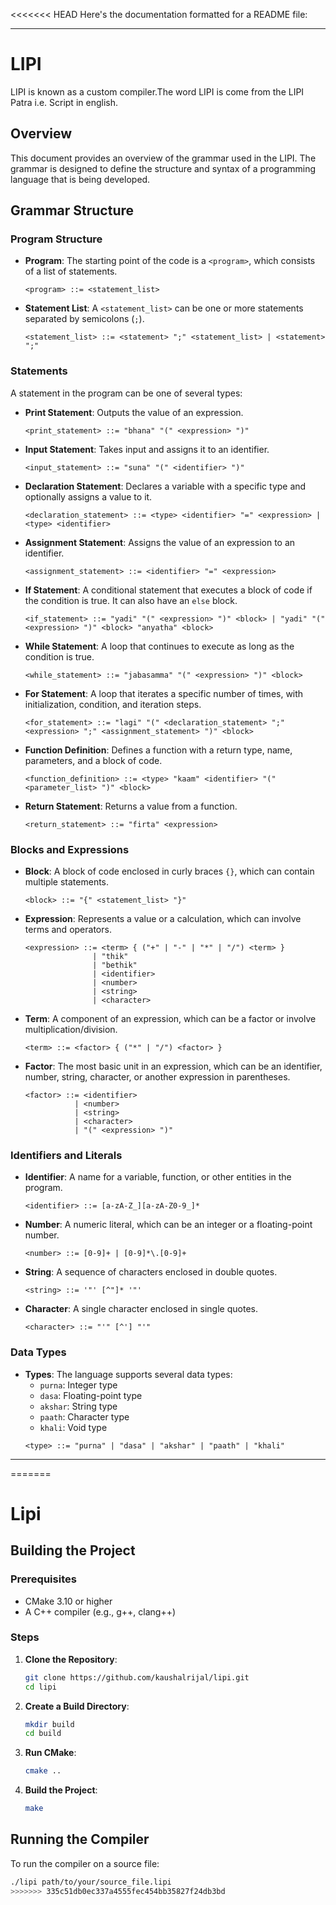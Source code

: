 <<<<<<< HEAD
Here's the documentation formatted for a README file:

---

# LIPI
LIPI is known as a custom compiler.The word LIPI is come from the LIPI Patra i.e. Script in english. 

## Overview

This document provides an overview of the grammar used in the LIPI. The grammar is designed to define the structure and syntax of a programming language that is being developed.

## Grammar Structure

### Program Structure

- **Program**: The starting point of the code is a `<program>`, which consists of a list of statements.
  ```
  <program> ::= <statement_list>
  ```

- **Statement List**: A `<statement_list>` can be one or more statements separated by semicolons (`;`).
  ```
  <statement_list> ::= <statement> ";" <statement_list> | <statement> ";"
  ```

### Statements

A statement in the program can be one of several types:

- **Print Statement**: Outputs the value of an expression.
  ```
  <print_statement> ::= "bhana" "(" <expression> ")"
  ```

- **Input Statement**: Takes input and assigns it to an identifier.
  ```
  <input_statement> ::= "suna" "(" <identifier> ")"
  ```

- **Declaration Statement**: Declares a variable with a specific type and optionally assigns a value to it.
  ```
  <declaration_statement> ::= <type> <identifier> "=" <expression> | <type> <identifier>
  ```

- **Assignment Statement**: Assigns the value of an expression to an identifier.
  ```
  <assignment_statement> ::= <identifier> "=" <expression>
  ```

- **If Statement**: A conditional statement that executes a block of code if the condition is true. It can also have an `else` block.
  ```
  <if_statement> ::= "yadi" "(" <expression> ")" <block> | "yadi" "(" <expression> ")" <block> "anyatha" <block>
  ```

- **While Statement**: A loop that continues to execute as long as the condition is true.
  ```
  <while_statement> ::= "jabasamma" "(" <expression> ")" <block>
  ```

- **For Statement**: A loop that iterates a specific number of times, with initialization, condition, and iteration steps.
  ```
  <for_statement> ::= "lagi" "(" <declaration_statement> ";" <expression> ";" <assignment_statement> ")" <block>
  ```

- **Function Definition**: Defines a function with a return type, name, parameters, and a block of code.
  ```
  <function_definition> ::= <type> "kaam" <identifier> "(" <parameter_list> ")" <block>
  ```

- **Return Statement**: Returns a value from a function.
  ```
  <return_statement> ::= "firta" <expression>
  ```

### Blocks and Expressions

- **Block**: A block of code enclosed in curly braces `{}`, which can contain multiple statements.
  ```
  <block> ::= "{" <statement_list> "}"
  ```

- **Expression**: Represents a value or a calculation, which can involve terms and operators.
  ```
  <expression> ::= <term> { ("+" | "-" | "*" | "/") <term> }
                 | "thik"
                 | "bethik"
                 | <identifier>
                 | <number>
                 | <string>
                 | <character>
  ```

- **Term**: A component of an expression, which can be a factor or involve multiplication/division.
  ```
  <term> ::= <factor> { ("*" | "/") <factor> }
  ```

- **Factor**: The most basic unit in an expression, which can be an identifier, number, string, character, or another expression in parentheses.
  ```
  <factor> ::= <identifier>
             | <number>
             | <string>
             | <character>
             | "(" <expression> ")"
  ```

### Identifiers and Literals

- **Identifier**: A name for a variable, function, or other entities in the program.
  ```
  <identifier> ::= [a-zA-Z_][a-zA-Z0-9_]*
  ```

- **Number**: A numeric literal, which can be an integer or a floating-point number.
  ```
  <number> ::= [0-9]+ | [0-9]*\.[0-9]+
  ```

- **String**: A sequence of characters enclosed in double quotes.
  ```
  <string> ::= '"' [^"]* '"'
  ```

- **Character**: A single character enclosed in single quotes.
  ```
  <character> ::= "'" [^'] "'"
  ```

### Data Types

- **Types**: The language supports several data types:
  - `purna`: Integer type
  - `dasa`: Floating-point type
  - `akshar`: String type
  - `paath`: Character type
  - `khali`: Void type
  ```
  <type> ::= "purna" | "dasa" | "akshar" | "paath" | "khali"
  ```

---
=======
# Lipi

## Building the Project

### Prerequisites

- CMake 3.10 or higher
- A C++ compiler (e.g., g++, clang++)

### Steps

1. **Clone the Repository**:
    ```sh
    git clone https://github.com/kaushalrijal/lipi.git
    cd lipi
    ```

2. **Create a Build Directory**:
    ```sh
    mkdir build
    cd build
    ```

3. **Run CMake**:
    ```sh
    cmake ..
    ```

4. **Build the Project**:
    ```sh
    make
    ```

## Running the Compiler

To run the compiler on a source file:

```sh
./lipi path/to/your/source_file.lipi
>>>>>>> 335c51db0ec337a4555fec454bb35827f24db3bd
